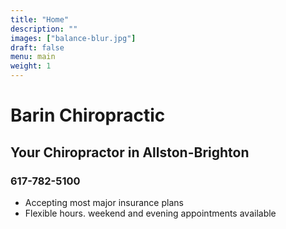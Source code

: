 ```yaml
---
title: "Home"
description: ""
images: ["balance-blur.jpg"]
draft: false
menu: main
weight: 1
---
```


# Barin Chiropractic
## Your Chiropractor in Allston-Brighton
### <span><i class="fas fa-phone"></i></span> 617-782-5100
- Accepting most major insurance plans 
- Flexible hours. weekend and evening appointments available
